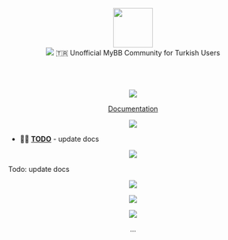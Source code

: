<p align="center" class="logo-section">
<img src="https://i.ibb.co/rKb8Gf9B/278-2783276-white-twitter-png.png" height="80" width="80"/>
</br>
<img src="https://halitsever-api.vercel.app/api/repo-title?title=MyBB Turkish Community | my">
🇹🇷 Unofficial MyBB Community for Turkish Users 
<p align="center">
<br>
<br/>
<br/>
<img src="https://img.shields.io/github/sponsors/halitsever"/>
</p>
<p align="center">
<a align="center" href="#">Documentation</a>
  </p>
</p>

<p align="center">
<img src="https://halitsever-api.vercel.app/api/details"/>
</p>

- 🧑‍💻 [**TODO**](#) - update docs

<p align="center" >
<img src="https://halitsever-api.vercel.app/api/installation"/>
</p>

Todo: update docs

<p align="center" href="https://github.com/halitsever/repo_name/issues">
<img src="https://halitsever-api.vercel.app/api/issue"/>
</p>

<p align="center">
<img src="https://halitsever-api.vercel.app/api/sponsor"/>
</p>

<p align="center">
<img src="https://halitsever-api.vercel.app/api/license"/>
</p>

<p align="center">
  ...
</p>
